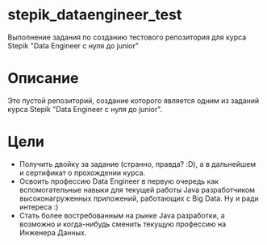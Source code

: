 # stepik_dataengineer_test
Выполнение задания по созданию тестового репозитория для курса Stepik "Data Engineer с нуля до junior"


# Описание
Это пустой репозиторий, создание которого является одним из заданий курса Stepik "Data Engineer с нуля до junior".


# Цели
- Получить двойку за задание (странно, правда? :D), а в дальнейшем и сертификат о прохождении курса.
- Освоить профессию Data Engineer в первую очередь как вспомогательные навыки для текущей работы Java разработчиком высоконагруженных приложений, работающих с Big Data. Ну и ради интереса :)
- Стать более востребованным на рынке Java разработки, а возможно и когда-нибудь сменить текущую профессию на Инженера Данных.
